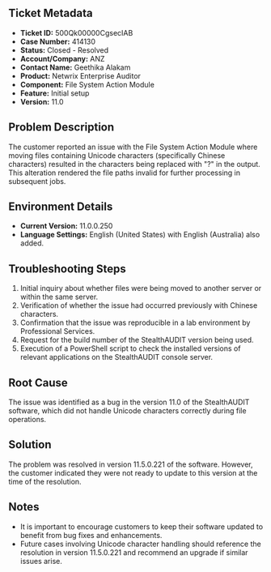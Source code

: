 ## Ticket Metadata
- **Ticket ID:** 500Qk00000CgsecIAB
- **Case Number:** 414130
- **Status:** Closed - Resolved
- **Account/Company:** ANZ
- **Contact Name:** Geethika Alakam
- **Product:** Netwrix Enterprise Auditor
- **Component:** File System Action Module
- **Feature:** Initial setup
- **Version:** 11.0

## Problem Description
The customer reported an issue with the File System Action Module where moving files containing Unicode characters (specifically Chinese characters) resulted in the characters being replaced with "?" in the output. This alteration rendered the file paths invalid for further processing in subsequent jobs.

## Environment Details
- **Current Version:** 11.0.0.250
- **Language Settings:** English (United States) with English (Australia) also added.

## Troubleshooting Steps
1. Initial inquiry about whether files were being moved to another server or within the same server.
2. Verification of whether the issue had occurred previously with Chinese characters.
3. Confirmation that the issue was reproducible in a lab environment by Professional Services.
4. Request for the build number of the StealthAUDIT version being used.
5. Execution of a PowerShell script to check the installed versions of relevant applications on the StealthAUDIT console server.

## Root Cause
The issue was identified as a bug in the version 11.0 of the StealthAUDIT software, which did not handle Unicode characters correctly during file operations.

## Solution
The problem was resolved in version 11.5.0.221 of the software. However, the customer indicated they were not ready to update to this version at the time of the resolution.

## Notes
- It is important to encourage customers to keep their software updated to benefit from bug fixes and enhancements.
- Future cases involving Unicode character handling should reference the resolution in version 11.5.0.221 and recommend an upgrade if similar issues arise.